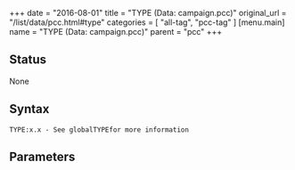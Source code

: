 +++
date = "2016-08-01"
title = "TYPE (Data: campaign.pcc)"
original_url = "/list/data/pcc.html#type"
categories = [ "all-tag", "pcc-tag" ]
[menu.main]
    name = "TYPE (Data: campaign.pcc)"
    parent = "pcc"
+++

## Status

None

## Syntax

`TYPE:x.x - See globalTYPEfor more
information`

## Parameters






